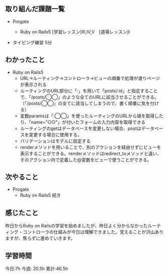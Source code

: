 ## 取り組んだ課題一覧
- Progate
    - Ruby on Rails5 [学習レッスン]Ⅲ,Ⅳ,Ⅴ　[道場レッスン]Ⅰ

- タイピング練習 5分

## わかったこと

- Ruby on Rails5
	- URL→ルーティング→コントローラ→ビューの順番で処理が渡りページが表示される
	- ルーティングのURL部分に「:」を用いて「posts/:id」と指定することで、「/posts/◯◯」のような全てのURLに該当させることができる。（「/posts/◯◯」の全てに該当してしまうので、書く順番に気を付ける）
	- 変数paramsは「:◯◯」を使ったルーティングのURLから値を取得したり、「name="○○"」が付いたフォームの入力内容を取得できる
	- ルーティングのgetはデータベースを変更しない場合、postはデータベースを変更する場合に使用する。
	- バリデーションはモデルに設定する
	- renderメソッドを用いることで、別のアクションを経由せずにビューを表示することができる。renderメソッドはredirect_toメソッドと違い、そのアクション内で定義した@変数をビューで使うことができる。

## 次やること
- Progate 
	- Ruby on Rails5 続き

## 感じたこと
昨日からRuby on Railsの学習を始めましたが、昨日よく分からなかったルーティング・コントローラの仕組みが今日は理解できました。覚えることが沢山ありますが、焦らずに進めていきます。

## 学習時間
今日:7h
今週: 20.5h 
累計:46.5h